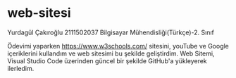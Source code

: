 # web-sitesi
Yurdagül Çakıroğlu
2111502037
Bilgisayar Mühendisliği(Türkçe)-2. Sınıf

Ödevimi yaparken https://www.w3schools.com/ sitesini, youTube ve Google içeriklerini kullandım ve web sitesimi bu şekilde geliştirdim. 
Web Sitemi, Visual Studio Code üzerinden güncel bir şekilde GitHub'a yükleyerek ilerledim.

